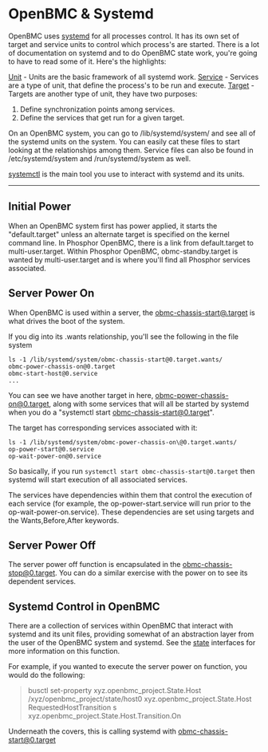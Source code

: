 OpenBMC & Systemd
===================
OpenBMC uses [systemd](https://www.freedesktop.org/wiki/Software/systemd/) for
all processes control.  It has its own set of target and service units to
control which process's are started.  There is a lot of documentation on systemd
and to do OpenBMC state work, you're going to have to read some of it.  Here's
the highlights:

[Unit](https://www.freedesktop.org/software/systemd/man/systemd.unit.html#) -
Units are the basic framework of all systemd work.
[Service](https://www.freedesktop.org/software/systemd/man/systemd.service.html) -
Services are a type of unit, that define the process's to be run and execute.
[Target](https://www.freedesktop.org/software/systemd/man/systemd.target.html) -
Targets are another type of unit, they have two purposes:

1. Define synchronization points among services.
2. Define the services that get run for a given target.

On an OpenBMC system, you can go to /lib/systemd/system/ and see all of the 
systemd units on the system.  You can easily cat these files to start looking at
the relationships among them.  Service files can also be found in
/etc/systemd/system and /run/systemd/system as well.

[systemctl](https://www.freedesktop.org/software/systemd/man/systemctl.html) is
the main tool you use to interact with systemd and its units.

----------
## Initial Power
When an OpenBMC system first has power applied, it starts the "default.target"
unless an alternate target is specified on the kernel command line.  In
Phosphor OpenBMC, there is a link from default.target to multi-user.target.
Within Phosphor OpenBMC, obmc-standby.target is wanted by multi-user.target and
is where you'll find all Phosphor services associated.

## Server Power On
When OpenBMC is used within a server, the [obmc-chassis-start@.target](https://github.com/openbmc/openbmc/blob/171031d20c7ed03900739d51ba53ad0001f98fa5/meta-phosphor/common/recipes-core/systemd/obmc-targets/obmc-chassis-start%40.target)
is what drives the boot of the system.

If you dig into its .wants relationship, you'll see the following in the file
system

```
ls -1 /lib/systemd/system/obmc-chassis-start@0.target.wants/
obmc-power-chassis-on@0.target
obmc-start-host@0.service
...
```

You can see we have another target in here, obmc-power-chassis-on@0.target,
along with some services that will all be started by systemd when you do a
"systemctl start obmc-chassis-start@0.target".

The target has corresponding services associated with it:
```
ls -1 /lib/systemd/system/obmc-power-chassis-on\@0.target.wants/
op-power-start@0.service
op-wait-power-on@0.service
```
So basically, if you run `systemctl start obmc-chassis-start@0.target` then
systemd will start execution of all associated services.

The services have dependencies within them that control the execution of each
service (for example, the op-power-start.service will run prior to the
op-wait-power-on.service).  These dependencies are set using targets and the
Wants,Before,After keywords.

## Server Power Off
The server power off function is encapsulated in the obmc-chassis-stop@0.target.
You can do a similar exercise with the power on to see its dependent services.

## Systemd Control in OpenBMC
There are a collection of services within OpenBMC that interact with systemd and
its unit files, providing somewhat of an abstraction layer from the user of the
OpenBMC system and systemd.  See the [state](https://github.com/openbmc/phosphor-dbus-interfaces/tree/master/xyz/openbmc_project/State)
interfaces for more information on this function.

For example, if you wanted to execute the server power on function, you would do
the following:

> busctl set-property xyz.openbmc_project.State.Host /xyz/openbmc_project/state/host0
xyz.openbmc_project.State.Host RequestedHostTransition s
xyz.openbmc_project.State.Host.Transition.On

Underneath the covers, this is calling systemd with obmc-chassis-start@0.target
